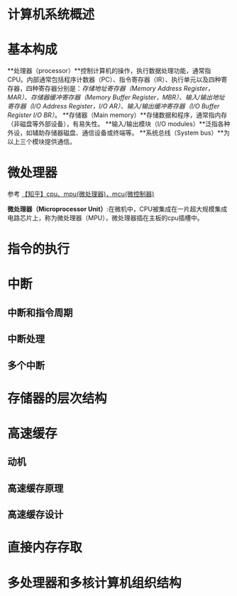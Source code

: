 计算机系统概述
=

# 基本构成

**处理器（processor）**控制计算机的操作，执行数据处理功能，通常指 CPU。内部通常包括程序计数器（PC）、指令寄存器（IR）、执行单元以及四种寄存器，四种寄存器分别是：*存储地址寄存器（Memory Address Register，MAR）、存储器缓冲寄存器（Memory Buffer Register，MBR）、输入/输出地址寄存器（I/O Address Register，I/O AR）、输入/输出缓冲寄存器（I/O Buffer Register I/O BR）*。
**存储器（Main memory）**存储数据和程序，通常指内存（非磁盘等外部设备），有易失性。
**输入/输出模块（I/O modules）**泛指各种外设，如辅助存储器磁盘、通信设备或终端等。
**系统总线（System bus）**为以上三个模块提供通信。



# 微处理器

参考 [【知乎】cpu、mpu(微处理器)，mcu(微控制器)](#https://zhuanlan.zhihu.com/p/126260171)

**微处理器（Microprocessor Unit）**:在微机中，CPU被集成在一片超大规模集成电路芯片上，称为微处理器（MPU），微处理器插在主板的cpu插槽中。

# 指令的执行

# 中断

## 中断和指令周期

## 中断处理

## 多个中断

# 存储器的层次结构

# 高速缓存

## 动机
## 高速缓存原理
## 高速缓存设计

# 直接内存存取
# 多处理器和多核计算机组织结构
